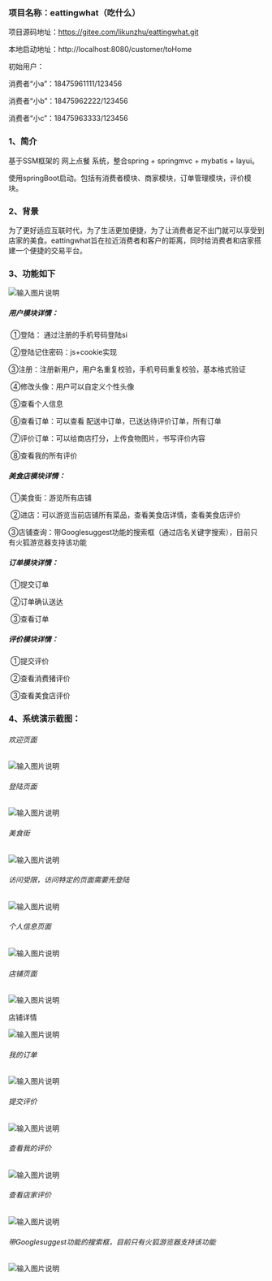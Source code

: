 ### 项目名称：eattingwhat（吃什么）

项目源码地址：https://gitee.com/likunzhu/eattingwhat.git

本地启动地址：http://localhost:8080/customer/toHome

初始用户：

消费者“小a”：18475961111/123456

消费者“小b”：18475962222/123456

消费者“小c”：18475963333/123456



### 1、简介

 基于SSM框架的 网上点餐 系统，整合spring + springmvc  + mybatis + layui。 

使用springBoot启动。包括有消费者模块、商家模块，订单管理模块，评价模块。



### 2、背景

为了更好适应互联时代，为了生活更加便捷，为了让消费者足不出门就可以享受到店家的美食。eattingwhat旨在拉近消费者和客户的距离，同时给消费者和店家搭建一个便捷的交易平台。



### 3、功能如下

![输入图片说明](https://images.gitee.com/uploads/images/2020/0626/165305_80d02cce_5388780.png "屏幕截图.png")

##### 用户模块详情：

​	①登陆： 通过注册的手机号码登陆si

​	②登陆记住密码：js+cookie实现

​	③注册：注册新用户，用户名重复校验，手机号码重复校验，基本格式验证

​	④修改头像：用户可以自定义个性头像

​	⑤查看个人信息

​	⑥查看订单：可以查看 配送中订单，已送达待评价订单，所有订单

​	⑦评价订单：可以给商店打分，上传食物图片，书写评价内容

​	⑧查看我的所有评价

##### 美食店模块详情：

​	①美食街：游览所有店铺

​	②进店：可以游览当前店铺所有菜品，查看美食店详情，查看美食店评价

​	③店铺查询：带Googlesuggest功能的搜索框（通过店名关键字搜索），目前只有火狐游览器支持该功能

##### 订单模块详情：

​	①提交订单

​	②订单确认送达

​	③查看订单

##### 评价模块详情：

​	①提交评价

​	②查看消费猪评价

​	③查看美食店评价



### 4、系统演示截图：

###### 欢迎页面
![输入图片说明](https://images.gitee.com/uploads/images/2020/0626/165352_5bb3e280_5388780.png "屏幕截图.png")


###### 登陆页面
![输入图片说明](https://images.gitee.com/uploads/images/2020/0626/165410_a76ae9b4_5388780.png "屏幕截图.png")


###### 美食街


![输入图片说明](https://images.gitee.com/uploads/images/2020/0626/165718_aa622268_5388780.png "屏幕截图.png")

###### 访问受限，访问特定的页面需要先登陆

![输入图片说明](https://images.gitee.com/uploads/images/2020/0626/165737_f9857dab_5388780.png "屏幕截图.png")


###### 个人信息页面

![输入图片说明](https://images.gitee.com/uploads/images/2020/0626/165759_ccdd144e_5388780.png "屏幕截图.png")

###### 店铺页面

![输入图片说明](https://images.gitee.com/uploads/images/2020/0626/165833_b4ff351c_5388780.png "屏幕截图.png")


店铺详情

![输入图片说明](https://images.gitee.com/uploads/images/2020/0626/165858_e3dc69dc_5388780.png "屏幕截图.png")


###### 我的订单

![输入图片说明](https://images.gitee.com/uploads/images/2020/0626/170029_78e34600_5388780.png "屏幕截图.png")


###### 提交评价

![输入图片说明](https://images.gitee.com/uploads/images/2020/0626/165952_cf51b398_5388780.png "屏幕截图.png")

###### 查看我的评价

![输入图片说明](https://images.gitee.com/uploads/images/2020/0626/165921_c867f65d_5388780.png "屏幕截图.png")

###### 查看店家评价

![输入图片说明](https://images.gitee.com/uploads/images/2020/0626/170643_7ff3a504_5388780.png "屏幕截图.png")

###### 带Googlesuggest功能的搜索框，目前只有火狐游览器支持该功能

![输入图片说明](https://images.gitee.com/uploads/images/2020/0626/170425_809fd7c1_5388780.png "屏幕截图.png")